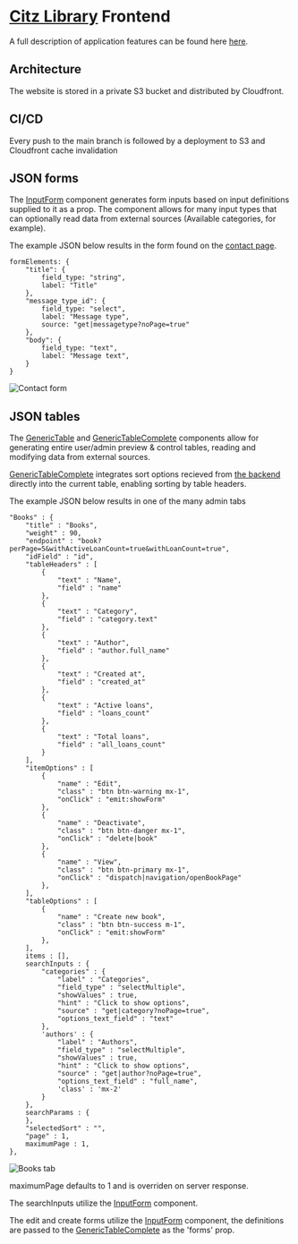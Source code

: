 # [Citz Library](https://dszkzv3o6c2jj.cloudfront.net) Frontend

A full description of application features can be found here [here](https://dszkzv3o6c2jj.cloudfront.net/documentation.pdf).

## Architecture

The website is stored in a private S3 bucket and distributed by Cloudfront.

## CI/CD

Every push to the main branch is followed by a deployment to S3 and Cloudfront cache invalidation

## JSON forms

The [InputForm](https://github.com/techbabette/LibraryFrontend/blob/main/src/components/InputForm.vue) component generates form inputs based on input definitions supplied to it as a prop.
The component allows for many input types that can optionally read data from external sources (Available categories, for example).

The example JSON below results in the form found on the [contact page](https://github.com/techbabette/LibraryFrontend/blob/main/src/components/PageContact.vue).

```
formElements: {
    "title": {
        field_type: "string",
        label: "Title"
    },
    "message_type_id": {
        field_type: "select",
        label: "Message type",
        source: "get|messagetype?noPage=true"
    },
    "body": {
        field_type: "text",
        label: "Message text",
    }
}
```

![Contact form](https://i.imgur.com/HB4r5tV.png "Contact form")

## JSON tables

The [GenericTable](https://github.com/techbabette/LibraryFrontend/blob/main/src/components/GenericTable.vue) and [GenericTableComplete](https://github.com/techbabette/LibraryFrontend/blob/main/src/components/GenericTableComplete.vue) components allow for generating entire user/admin preview & control tables, reading and modifying data from external sources.

[GenericTableComplete](https://github.com/techbabette/LibraryFrontend/blob/main/src/components/GenericTableComplete.vue) integrates sort options recieved from [the backend](https://github.com/techbabette/libraryBackend/tree/dev) directly into the current table, enabling sorting by table headers.

The example JSON below results in one of the many admin tabs

```
"Books" : {
    "title" : "Books",
    "weight" : 90,
    "endpoint" : "book?perPage=5&withActiveLoanCount=true&withLoanCount=true",
    "idField" : "id",
    "tableHeaders" : [
        {
            "text" : "Name",
            "field" : "name"
        },
        {
            "text" : "Category",
            "field" : "category.text"
        },
        {
            "text" : "Author",
            "field" : "author.full_name"
        },
        {
            "text" : "Created at",
            "field" : "created_at"
        },
        {
            "text" : "Active loans",
            "field" : "loans_count"
        },
        {
            "text" : "Total loans",
            "field" : "all_loans_count"
        }
    ],
    "itemOptions" : [
        {
            "name" : "Edit",
            "class" : "btn btn-warning mx-1",
            "onClick" : "emit:showForm"
        },
        {
            "name" : "Deactivate",
            "class" : "btn btn-danger mx-1",
            "onClick" : "delete|book"
        },
        {
            "name" : "View",
            "class" : "btn btn-primary mx-1",
            "onClick" : "dispatch|navigation/openBookPage"
        },
    ],
    "tableOptions" : [
        {
            "name" : "Create new book",
            "class" : "btn btn-success m-1",
            "onClick" : "emit:showForm"
        },
    ],
    items : [],
    searchInputs : {
        "categories" : {
            "label" : "Categories",
            "field_type" : "selectMultiple",
            "showValues" : true,
            "hint" : "Click to show options",
            "source" : "get|category?noPage=true",
            "options_text_field" : "text"
        },
        'authors' : {
            "label" : "Authors",
            "field_type" : "selectMultiple",
            "showValues" : true,
            "hint" : "Click to show options",
            "source" : "get|author?noPage=true",
            "options_text_field" : "full_name",
            'class' : 'mx-2'
        }
    },
    searchParams : {
    },
    "selectedSort" : "",
    "page" : 1,
    maximumPage : 1,
},
```

![Books tab](https://i.imgur.com/2c0iBo2.png "Books tab")

maximumPage defaults to 1 and is overriden on server response.

The searchInputs utilize the [InputForm](https://github.com/techbabette/LibraryFrontend/blob/main/src/components/InputForm.vue) component.

The edit and create forms utilize the [InputForm](https://github.com/techbabette/LibraryFrontend/blob/main/src/components/InputForm.vue) component, the definitions are passed to the [GenericTableComplete](https://github.com/techbabette/LibraryFrontend/blob/main/src/components/GenericTableComplete.vue) as the 'forms' prop.
